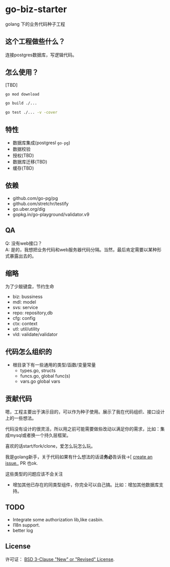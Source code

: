 # go-biz-starter
 golang 下的业务代码种子工程

 ## 这个工程做些什么？
 连接postgres数据库，写逻辑代码。

 ## 怎么使用？
 [TBD]
 ```bash
go mod download

go build ./...

go test ./... -v -cover
```

 ## 特性
 - 数据库集成(postgresl `go-pg`)
 - 数据校验
 - 授权(TBD)
 - 数据库迁移(TBD)
 - 缓存(TBD)

## 依赖
- github.com/go-pg/pg 
- github.com/stretchr/testify 
- go.uber.org/dig 
- gopkg.in/go-playground/validator.v9 

## QA
Q: 没有web接口？<br>
A: 是的，我想把业务代码和web服务器代码分隔。当然，最后肯定需要以某种形式暴露出去的。

## 缩略
为了少敲键盘，节约生命
- biz: bussiness
- mdl: model
- svs: service
- repo: repository,db
- cfg: config
- ctx: context
- utl: util/utility
- vld: validate/validator


## 代码怎么组织的
- 根目录下有一些通用的类型/函数/变量常量
    - types.go, structs
    - funcs.go, global func(s)
    - vars.go global vars

## 贡献代码
嗯，工程主要出于演示目的，可以作为种子使用。展示了我在代码组织、接口设计上的一些想法。

代码没有设计的很灵活，所以用之前可能需要做些改动以满足你的需求，比如：集成mysql或者换一个持久层框架。

喜欢的话start/fork/clone，爱怎么玩怎么玩。

我是golang新手，关于代码如果有什么想法的话请**务必**告诉我->[ [create an issue.](https://github.com/sunsiansong/go-starter-biz/issues/new), PR 也ok.

这些类型的问题应该不会关注
- 增加其他已存在的同类型组件，你完全可以自己搞。比如：增加其他数据库支持。

## TODO
- Integrate some authorization lib,like casbin.
- I18n support.
- better log

## License

许可证： [BSD 3-Clause "New" or "Revised" License](LICENSE).